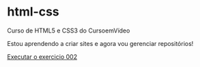 # html-css
Curso de HTML5 e CSS3 do CursoemVídeo

Estou aprendendo a criar sites e agora vou gerenciar repositórios!

<a href="https://ellen8744.github.io/html-css/exercicios/ex002/index.html">Executar o exercicio 002</a>